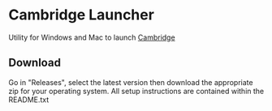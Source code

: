 # Cambridge Launcher
Utility for Windows and Mac to launch [Cambridge](https://github.com/SashLilac/cambridge/)

## Download
Go in "Releases", select the latest version then download the appropriate zip for your operating system.
All setup instructions are contained within the README.txt
